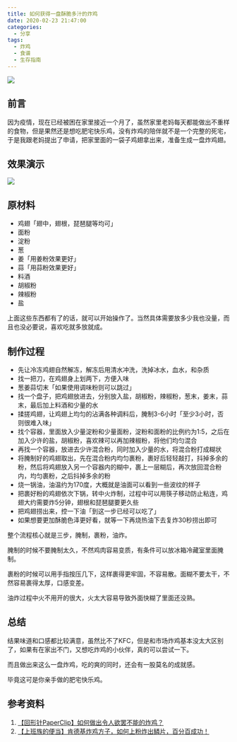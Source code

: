 ```yaml
---
title: 如何获得一盘酥脆多汁的炸鸡
date: 2020-02-23 21:47:00
categories: 
  - 分享
tags: 
  - 炸鸡
  - 食谱
  - 生存指南
---
```


![](https://cdn.jsdelivr.net/gh/mouyase/Yojigen.Tech@gh-pages/assets/29/cover_s.jpg)

<!-- more -->

## 前言

因为疫情，现在已经被困在家里接近一个月了，虽然家里老妈每天都能做出不重样的食物，但是果然还是想吃肥宅快乐鸡，没有炸鸡的陪伴就不是一个完整的死宅，于是我跟老妈提出了申请，把家里面的一袋子鸡翅拿出来，准备生成一盘炸鸡翅。

## 效果演示

![](~public/assets/29/1.jpg)

## 原材料

 - 鸡翅「翅中，翅根，琵琶腿等均可」
 - 面粉
 - 淀粉
 - 葱
 - 姜「用姜粉效果更好」
 - 蒜「用蒜粉效果更好」
 - 料酒
 - 胡椒粉
 - 辣椒粉
 - 盐

 上面这些东西都有了的话，就可以开始操作了。当然具体需要放多少我也没量，而且也没必要说，喜欢吃就多放就成。

## 制作过程

 - 先让冷冻鸡翅自然解冻，解冻后用清水冲洗，洗掉冰水，血水，和杂质
 - 找一把刀，在鸡翅身上划两下，方便入味
 - 葱姜蒜切末「如果使用调味粉则可以跳过」
 - 找一个盘子，把鸡翅放进去，分别放入盐，胡椒粉，辣椒粉，葱末，姜末，蒜末，最后加上料酒和少量的水
 - 揉搓鸡翅，让鸡翅上均匀的沾满各种调料后，腌制3-6小时「至少3小时，否则很难入味」
 - 找个容器，里面放入少量淀粉和少量面粉，淀粉和面粉的比例约为1:5，之后在加入少许的盐，胡椒粉，喜欢辣可以再加辣椒粉，将他们均匀混合
 - 再找一个容器，放进去少许混合粉，同时加入少量的水，将混合粉打成糊状
 - 将腌制好的鸡翅取出，先在混合粉内均匀裹粉，裹好后轻轻敲打，抖掉多余的粉，然后将鸡翅放入另一个容器内的糊中，裹上一层糊后，再次放回混合粉内，均匀裹粉，之后抖掉多余的粉
 - 烧一锅油，油温约为170度，大概就是油面可以看到一些波纹的样子
 - 把裹好粉的鸡翅依次下锅，转中火炸制，过程中可以用筷子移动防止粘连，鸡翅大约需要炸5分钟，翅根和琵琶腿要更久些
 - 把鸡翅捞出来，控一下油「到这一步已经可以吃了」
 - 如果想要更加酥脆色泽更好看，就等一下再烧热油下去复炸30秒捞出即可


 整个流程核心就是三步，腌制，裹粉，油炸。
 
 腌制的时候不要腌制太久，不然鸡肉容易变质，有条件可以放冰箱冷藏室里面腌制。

 裹粉的时候可以用手指按压几下，这样裹得更牢固，不容易散。面糊不要太干，不然容易裹得太厚，口感变差。

 油炸过程中火不用开的很大，火太大容易导致外面快糊了里面还没熟。

 ## 总结

 结果味道和口感都比较满意，虽然比不了KFC，但是和市场炸鸡基本没太大区别了，如果有在家出不门，又想吃炸鸡的小伙伴，真的可以尝试一下。

 而且做出来这么一盘炸鸡，吃的爽的同时，还会有一股莫名的成就感。

 毕竟这可是你亲手做的肥宅快乐鸡。

 ## 参考资料

 1. [【回形针PaperClip】如何做出令人欲罢不能的炸鸡？](https://www.bilibili.com/video/av75783200)
 2. [【上班族的便当】肯德基炸鸡方子，如何上粉炸出鳞片，百分百成功！](https://www.bilibili.com/video/av19850595)